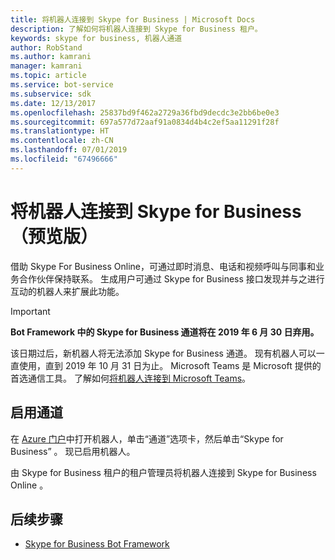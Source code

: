 ```yaml
---
title: 将机器人连接到 Skype for Business | Microsoft Docs
description: 了解如何将机器人连接到 Skype for Business 租户。
keywords: skype for business, 机器人通道
author: RobStand
ms.author: kamrani
manager: kamrani
ms.topic: article
ms.service: bot-service
ms.subservice: sdk
ms.date: 12/13/2017
ms.openlocfilehash: 25837bd9f462a2729a36fbd9decdc3e2bb6be0e3
ms.sourcegitcommit: 697a577d72aaf91a0834d4b4c2ef5aa11291f28f
ms.translationtype: HT
ms.contentlocale: zh-CN
ms.lasthandoff: 07/01/2019
ms.locfileid: "67496666"
---
```

# <a name="connect-a-bot-to-skype-for-business-preview"></a>将机器人连接到 Skype for Business（预览版）

借助 Skype For Business Online，可通过即时消息、电话和视频呼叫与同事和业务合作伙伴保持联系。 生成用户可通过 Skype for Business 接口发现并与之进行互动的机器人来扩展此功能。

> [!IMPORTANT]
> **Bot Framework 中的 Skype for Business 通道将在 2019 年 6 月 30 日弃用。**
> 
> 该日期过后，新机器人将无法添加 Skype for Business 通道。  现有机器人可以一直使用，直到 2019 年 10 月 31 日为止。 Microsoft Teams 是 Microsoft 提供的首选通信工具。  了解如何[将机器人连接到 Microsoft Teams](https://msdn.microsoft.com/microsoft-teams/bots)。

## <a name="enable-the-channel"></a>启用通道

在 [Azure 门户](https://portal.azure.com/)中打开机器人，单击“通道”选项卡，然后单击“Skype for Business”   。 现已启用机器人。 

由 Skype for Business 租户的租户管理员将机器人连接到 Skype for Business Online  。

## <a name="next-steps"></a>后续步骤
* [Skype for Business Bot Framework](https://msdn.microsoft.com/skype/Skype-For-Business-Bot-Framework/docs/overview)







